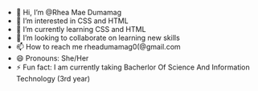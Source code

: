 - 👋 Hi, I’m @Rhea Mae Dumamag
- 👀 I’m interested in CSS and HTML
- 🌱 I’m currently learning CSS and HTML
- 💞️ I’m looking to collaborate on learning new skills
- 📫 How to reach me rheadumamag0(@gmail.com
- 😄 Pronouns: She/Her
- ⚡ Fun fact: I am currently taking Bacherlor Of Science And Information Technology (3rd year)

<!---
RheaDumamag/RheaDumamag is a ✨ special ✨ repository because its `README.md` (this file) appears on your GitHub profile.
You can click the Preview link to take a look at your changes.
--->
